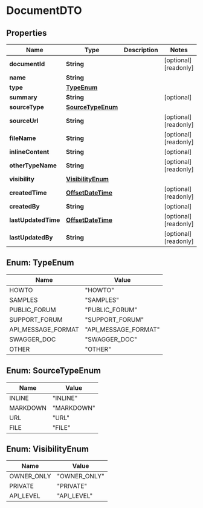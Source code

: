

# DocumentDTO

## Properties

Name | Type | Description | Notes
------------ | ------------- | ------------- | -------------
**documentId** | **String** |  |  [optional] [readonly]
**name** | **String** |  | 
**type** | [**TypeEnum**](#TypeEnum) |  | 
**summary** | **String** |  |  [optional]
**sourceType** | [**SourceTypeEnum**](#SourceTypeEnum) |  | 
**sourceUrl** | **String** |  |  [optional] [readonly]
**fileName** | **String** |  |  [optional] [readonly]
**inlineContent** | **String** |  |  [optional]
**otherTypeName** | **String** |  |  [optional] [readonly]
**visibility** | [**VisibilityEnum**](#VisibilityEnum) |  | 
**createdTime** | [**OffsetDateTime**](OffsetDateTime.md) |  |  [optional] [readonly]
**createdBy** | **String** |  |  [optional]
**lastUpdatedTime** | [**OffsetDateTime**](OffsetDateTime.md) |  |  [optional] [readonly]
**lastUpdatedBy** | **String** |  |  [optional] [readonly]



## Enum: TypeEnum

Name | Value
---- | -----
HOWTO | &quot;HOWTO&quot;
SAMPLES | &quot;SAMPLES&quot;
PUBLIC_FORUM | &quot;PUBLIC_FORUM&quot;
SUPPORT_FORUM | &quot;SUPPORT_FORUM&quot;
API_MESSAGE_FORMAT | &quot;API_MESSAGE_FORMAT&quot;
SWAGGER_DOC | &quot;SWAGGER_DOC&quot;
OTHER | &quot;OTHER&quot;



## Enum: SourceTypeEnum

Name | Value
---- | -----
INLINE | &quot;INLINE&quot;
MARKDOWN | &quot;MARKDOWN&quot;
URL | &quot;URL&quot;
FILE | &quot;FILE&quot;



## Enum: VisibilityEnum

Name | Value
---- | -----
OWNER_ONLY | &quot;OWNER_ONLY&quot;
PRIVATE | &quot;PRIVATE&quot;
API_LEVEL | &quot;API_LEVEL&quot;



